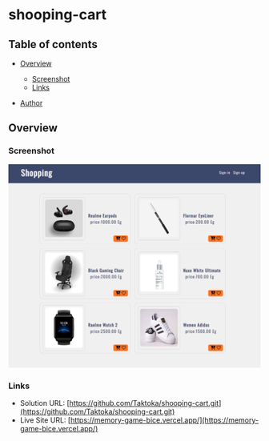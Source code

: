 # shooping-cart


## Table of contents

- [Overview](#overview)
  - [Screenshot](#screenshot)
  - [Links](#links)

  
- [Author](#author)

## Overview

### Screenshot

![](./images/screencapture.png)

### Links

- Solution URL: [https://github.com/Taktoka/shooping-cart.git](https://github.com/Taktoka/shooping-cart.git)
- Live Site URL: [https://memory-game-bice.vercel.app/](https://memory-game-bice.vercel.app/)






